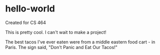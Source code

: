 # hello-world
Created for CS 464

This is pretty cool. I can't wait to make a project!

The best tacos I've ever eaten were from a middle eastern food cart - in Paris. The sign said, "Don't Panic and Eat Our Tacos!"
